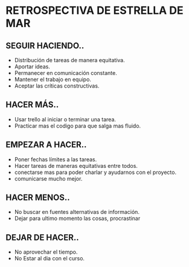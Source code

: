 # RETROSPECTIVA DE ESTRELLA DE MAR

## SEGUIR HACIENDO..

* Distribución de tareas de manera equitativa.
* Aportar ideas.
* Permanecer en comunicación constante.
* Mantener el trabajo en equipo.
* Aceptar las críticas constructivas.

## HACER MÁS..

* Usar trello al iniciar o terminar una tarea.
* Practicar mas el codigo para que salga mas fluido.

## EMPEZAR A HACER..

* Poner fechas límites a las tareas.
* Hacer tareas de maneras equitativas entre todos. 
* conectarse mas para poder charlar y ayudarnos con el proyecto. 
* comunicarse mucho mejor. 

## HACER MENOS..

* No buscar en fuentes alternativas de información.
* Dejar para ultimo momento las cosas, procrastinar 


## DEJAR DE HACER..

* No aprovechar el tiempo.
* No Estar al dia con el curso.
